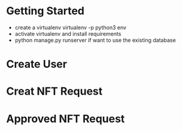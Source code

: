 # Getting Started

 * create a virtualenv 
    virtualenv -p python3 env
 * activate virtualenv and install requirements 
 * python manage.py runserver if want to use the existing database
# Create User

# Creat NFT Request

# Approved NFT Request
